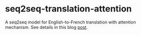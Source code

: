 # seq2seq-translation-attention
A seq2seq model for English-to-French translation with attention mechanism. See details in this blog [post](https://runze.github.io/2018/12/17/do-i-really-need-attention/).
